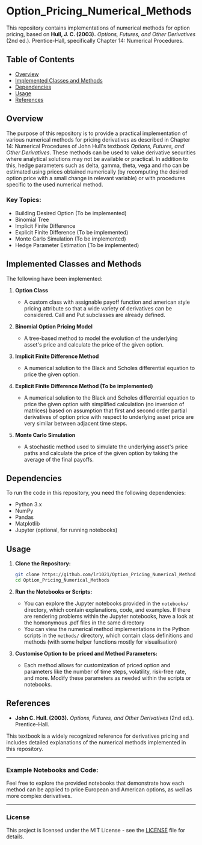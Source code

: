 # Option_Pricing_Numerical_Methods

This repository contains implementations of numerical methods for option pricing, based on **Hull, J. C. (2003).** *Options, Futures, and Other Derivatives* (2nd ed.). Prentice-Hall, specifically Chapter 14: Numerical Procedures.

## Table of Contents
- [Overview](#overview)
- [Implemented Classes and Methods](#implemented-classes-and-methods)
- [Dependencies](#dependencies)
- [Usage](#usage)
- [References](#references)

## Overview

The purpose of this repository is to provide a practical implementation of various numerical methods for pricing derivatives as described in Chapter 14: Numerical Procedures of John Hull's textbook *Options, Futures, and Other Derivatives*. These methods can be used to value derivative securities where analytical solutions may not be available or practical.
In addition to this, hedge parameters such as delta, gamma, theta, vega and rho can be estimated using prices obtained numerically (by recomputing the desired option price with a small change in relevant variable) or with procedures specific to the used numerical method.

### Key Topics:
- Building Desired Option (To be implemented)
- Binomial Tree
- Implicit Finite Difference
- Explicit Finite Difference (To be implemented)
- Monte Carlo Simulation (To be implemented)
- Hedge Parameter Estimation (To be implemented)

## Implemented Classes and Methods

The following have been implemented:

1. **Option Class**
   - A custom class with assignable payoff function and american style pricing attribute
   so that a wide variety of derivatives can be considered. Call and Put subclasses are already defined.

2. **Binomial Option Pricing Model**
   - A tree-based method to model the evolution of the underlying asset's price and calculate the price of the given option.

3. **Implicit Finite Difference Method**
   - A numerical solution to the Black and Scholes differential equation to price
   the given option.

4. **Explicit Finite Difference Method (To be implemented)**
   - A numerical solution to the Black and Scholes differential equation to price
   the given option with simplified calculation (no inversion of matrices) based on
   assumption that first and second order partial derivatives of option price with respect to underlying asset price are very similar between adjacent time steps.

5. **Monte Carlo Simulation**
   - A stochastic method used to simulate the underlying asset's price paths and calculate the price of the given option by taking the average of the final payoffs.

## Dependencies

To run the code in this repository, you need the following dependencies:

- Python 3.x
- NumPy
- Pandas
- Matplotlib
- Jupyter (optional, for running notebooks)

## Usage

1. **Clone the Repository:**

   ```bash
   git clone https://github.com/lr1021/Option_Pricing_Numerical_Methods.git
   cd Option_Pricing_Numerical_Methods
   ```

2. **Run the Notebooks or Scripts:**
   - You can explore the Jupyter notebooks provided in the `notebooks/` directory, which contain explanations, code, and examples. If there are rendering problems within the Jupyter notebooks, have a look at the homonymous .pdf files in the same directory
   - You can view the numerical method implementations in the Python scripts in the `methods/` directory, which contain class definitions and methods (with some helper functions mostly for visualisation)

3. **Customise Option to be priced and Method Parameters:**
   - Each method allows for customization of priced option and parameters like the number of time steps, volatility, risk-free rate, and more. Modify these parameters as needed within the scripts or notebooks.

## References

- **John C. Hull. (2003).** *Options, Futures, and Other Derivatives* (2nd ed.). Prentice-Hall.

This textbook is a widely recognized reference for derivatives pricing and includes detailed explanations of the numerical methods implemented in this repository.

---

### Example Notebooks and Code:

Feel free to explore the provided notebooks that demonstrate how each method can be applied to price European and American options, as well as more complex derivatives.

---

### License
This project is licensed under the MIT License - see the [LICENSE](./LICENSE) file for details.

